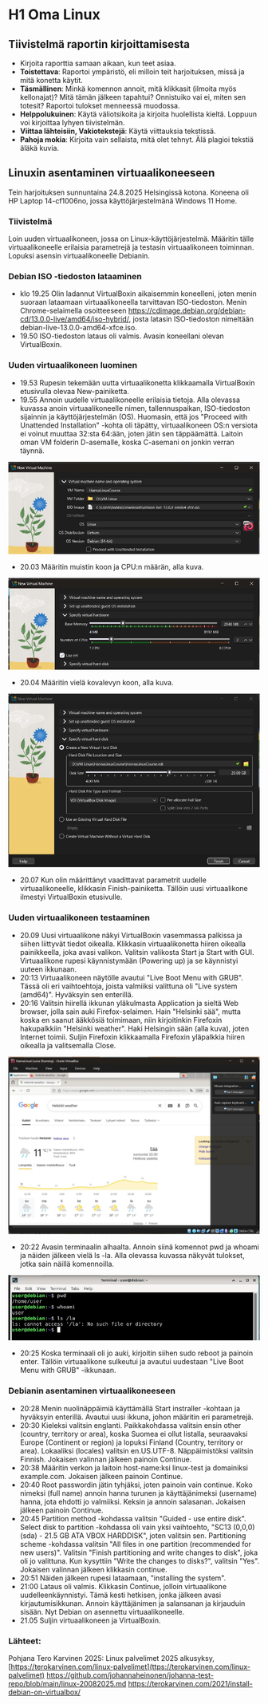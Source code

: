 # H1 Oma Linux

## Tiivistelmä raportin kirjoittamisesta

- Kirjoita raporttia samaan aikaan, kun teet asiaa.
- **Toistettava**: Raportoi ympäristö, eli milloin teit harjoituksen, missä ja mitä konetta käytit.
- **Täsmällinen**: Minkä komennon annoit, mitä klikkasit (ilmoita myös kellonajat)? Mitä tämän jälkeen tapahtui? Onnistuiko vai ei, miten sen totesit? Raportoi tulokset menneessä muodossa.
- **Helppolukuinen**: Käytä väliotsikoita ja kirjoita huolellista kieltä. Loppuun voi kirjoittaa lyhyen tiivistelmän.
- **Viittaa lähteisiin, Vakiotekstejä**: Käytä viittauksia tekstissä.
- **Pahoja mokia**: Kirjoita vain sellaista, mitä olet tehnyt. Älä plagioi tekstiä äläkä kuvia.

## Linuxin asentaminen virtuaalikoneeseen

Tein harjoituksen sunnuntaina 24.8.2025 Helsingissä kotona. Koneena oli HP Laptop 14-cf1006no, jossa käyttöjärjestelmänä Windows 11 Home.

### Tiivistelmä
Loin uuden virtuaalikoneen, jossa on Linux-käyttöjärjestelmä. Määritin tälle virtuaalikoneelle erilaisia parametrejä ja testasin virtuaalikoneen toiminnan. Lopuksi asensin virtuaalikoneelle Debianin.

### Debian ISO -tiedoston lataaminen

- klo 19.25 Olin ladannut VirtualBoxin aikaisemmin koneelleni, joten menin suoraan lataamaan virtuaalikoneella tarvittavan ISO-tiedoston. Menin Chrome-selaimella osoitteeseen https://cdimage.debian.org/debian-cd/13.0.0-live/amd64/iso-hybrid/, josta latasin ISO-tiedoston nimeltään debian-live-13.0.0-amd64-xfce.iso. 
- 19.50 ISO-tiedoston lataus oli valmis. Avasin koneellani olevan VirtualBoxin.

### Uuden virtuaalikoneen luominen

- 19.53 Rupesin tekemään uutta virtuaalikonetta klikkaamalla VirtualBoxin etusivulla olevaa New-painiketta.
- 19.55 Annoin uudelle virtuaalikoneelle erilaisia tietoja. Alla olevassa kuvassa anoin virtuaalikoneelle nimen, tallennuspaikan, ISO-tiedoston sijainnin ja käyttöjärjestelmän (OS). Huomasin, että jos "Proceed with Unattended Installation" -kohta oli täpätty, virtuaalikoneen OS:n versiota ei voinut muuttaa 32:sta 64:ään, joten jätin sen täppäämättä. Laitoin oman VM folderin D-asemalle, koska C-asemani on jonkin verran täynnä.

![Uuden virtuaalikoneen tiedot](h1-kuva1.jpg)

- 20.03 Määritin muistin koon ja CPU:n määrän, alla kuva.

![Uuden virtuaalikoneen muisti ja CPU](h1-kuva2.jpg)

- 20.04 Määritin vielä kovalevyn koon, alla kuva.

![Uuden virtuaalikoneen kovalevy](h1-kuva3.jpg)

- 20.07 Kun olin määrittänyt vaadittavat parametrit uudelle virtuaalikoneelle, klikkasin Finish-painiketta. Tällöin uusi virtuaalikone ilmestyi VirtualBoxin etusivulle.

### Uuden virtuaalikoneen testaaminen

- 20.09 Uusi virtuaalikone näkyi VirtualBoxin vasemmassa palkissa ja siihen liittyvät tiedot oikealla. Klikkasin virtuaalikonetta hiiren oikealla painikkeella, joka avasi valikon. Valitsin valikosta Start ja Start with GUI. Virtuaalikone rupesi käynnistymään (Powering up) ja se käynnistyi uuteen ikkunaan.
- 20:13 Virtuaalikoneen näytölle avautui "Live Boot Menu with GRUB". Tässä oli eri vaihtoehtoja, joista valmiiksi valittuna oli "Live system (amd64)". Hyväksyin sen enterillä.
- 20:16 Valitsin hiirellä ikkunan yläkulmasta Application ja sieltä Web browser, jolla sain auki Firefox-selaimen. Hain "Helsinki sää", mutta koska en saanut ääkkösiä toimimaan, niin kirjoitinkin Firefoxin hakupalkkiin "Helsinki weather". Haki Helsingin sään (alla kuva), joten Internet toimii. Suljin Firefoxin klikkaamalla Firefoxin yläpalkkia hiiren oikealla ja valitsemalla Close.
  
![Internetin toiminnan testaus](h1-kuva4.jpg)

- 20:22 Avasin terminaalin alhaalta. Annoin siinä komennot pwd ja whoami ja näiden jälkeen vielä ls -la. Alla olevassa kuvassa näkyvät tulokset, jotka sain näillä komennoilla.

![Testaus terminaalissa](h1-kuva5.jpg)

- 20:25 Koska terminaali oli jo auki, kirjoitin siihen sudo reboot ja painoin enter. Tällöin virtuaalikone sulkeutui ja avautui uudestaan "Live Boot Menu with GRUB" -ikkunaan.


### Debianin asentaminen virtuaalikoneeseen

- 20:28 Menin nuolinäppäimiä käyttämällä Start instraller -kohtaan ja hyväksyin enterillä. Avautui uusi ikkuna, johon määritin eri parametrejä. 
- 20:30 Kieleksi valitsin englanti. Paikkakohdassa valitsin ensin other (country, territory or area), koska Suomea ei ollut listalla, seuraavaksi Europe (Continent or region) ja lopuksi Finland (Country, territory or area). Lokaaliksi (locales) valitsin en.US.UTF-8. Näppäimistöksi valitsin Finnish. Jokaisen valinnan jälkeen painoin Continue.
- 20:38 Määritin verkon ja laitoin host-name:ksi linux-test ja domainiksi example.com. Jokaisen jälkeen painoin Continue.
- 20:40 Root passwordin jätin tyhjäksi, joten painoin vain continue. Koko nimeksi (full name) annoin hanna turunen ja käyttäjänimeksi (username) hanna, jota ehdotti jo valmiiksi. Keksin ja annoin salasanan. Jokaisen jälkeen painoin Continue.
- 20:45 Partition method -kohdassa valitsin "Guided - use entire disk". Select disk to partition -kohdassa oli vain yksi vaihtoehto, "SC13 (0,0,0) (sda) - 21.5 GB ATA VBOX HARDDISK", joten valitsin sen. Partitioning scheme -kohdassa valitsin "All files in one partition (recommended for new users)". Valitsin "Finish partitioning and write changes to disk", joka oli jo valittuna. Kun kysyttiin "Write the changes to disks?", valitsin "Yes". Jokaisen valinnan jälkeen klikkasin continue.
- 20:51 Näiden jälkeen rupesi lataamaan, "installing the system".
- 21:00 Lataus oli valmis. Klikkasin Continue, jolloin virtuaalikone uudelleenkäynnistyi. Tämä kesti hetkisen, jonka jälkeen avasi kirjautumisikkunan. Annoin käyttäjänimen ja salansanan ja kirjauduin sisään. Nyt Debian on asennettu virtuaalikoneelle.
- 21.05 Suljin virtuaalikoneen ja VirtualBoxin.

### Lähteet:
Pohjana Tero Karvinen 2025: Linux palvelimet 2025 alkusyksy, [https://terokarvinen.com/linux-palvelimet](ttps://terokarvinen.com/linux-palvelimet)
https://github.com/johannaheinonen/johanna-test-repo/blob/main/linux-20082025.md
https://terokarvinen.com/2021/install-debian-on-virtualbox/

